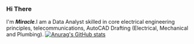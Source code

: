 ### Hi There
I'm **_Miracle_**.I am a Data Analyst skilled in core electrical engineering principles, telecommunications, AutoCAD Drafting (Electrical, Mechanical and Plumbing).
[![Anurag's GitHub stats](https://github-readme-stats.vercel.app/api?username=eshex)](https://github.com/anuraghazra/github-readme-stats)
